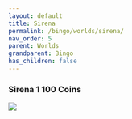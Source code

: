 ```yaml
---
layout: default
title: Sirena
permalink: /bingo/worlds/sirena/
nav_order: 5
parent: Worlds
grandparent: Bingo
has_children: false
---
```

### Sirena 1 100 Coins

<img src="/sms-guide/assets/bingo/sirena/sirena1100c.png">  
